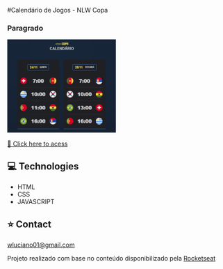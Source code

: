 #Calendário de Jogos - NLW Copa
<h3>Paragrado</h3>

<a href="https://wictorluciano.github.io/NLW-Copa/"><img src="./assets/imgs/readme.png" width="250px"></a>

[🔗 Click here to acess](https://wictorluciano.github.io/NLW-Copa/)

## 💻 Technologies

- HTML
- CSS
- JAVASCRIPT

## ⭐ Contact

wluciano01@gmail.com



Projeto realizado com base no conteúdo disponibilizado pela 
<a href="https://www.rocketseat.com.br/" target="_blank">Rocketseat</a>
